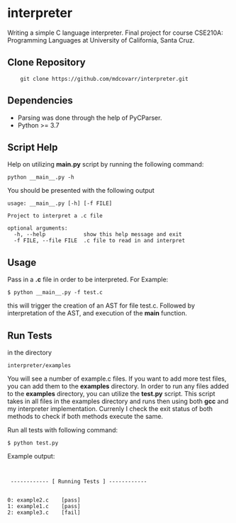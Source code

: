 # interpreter
Writing a simple C language interpreter. Final project for course
CSE210A: Programming Languages at University of California,
Santa Cruz.


## Clone Repository
```
    git clone https://github.com/mdcovarr/interpreter.git
```


## Dependencies
* Parsing was done through the help of PyCParser.
* Python >= 3.7


## Script Help
Help on utilizing **__main__.py** script by running the following
command:
```
python __main__.py -h
```

You should be presented with the following output

```
usage: __main__.py [-h] [-f FILE]

Project to interpret a .c file

optional arguments:
  -h, --help            show this help message and exit
  -f FILE, --file FILE  .c file to read in and interpret
```


## Usage
Pass in a **.c** file in order to be interpreted. For Example:
```
$ python __main__.py -f test.c
```

this will trigger the creation of an AST for file test.c. Followed
by interpretation of the AST, and execution of the **main** function.


## Run Tests
in the directory
```
interpreter/examples
```
You will see a number of example.c files. If you want to add more
test files, you can add them to the **examples** directory. In order
to run any files added to the **examples** directory, you can
utilize the **test.py** script. This script takes in all files in
the examples directory and runs then using both **gcc** and my
interpreter implementation. Currenly I check the exit status of
both methods to check if both methods execute the same. 

Run all tests with following command:
```
$ python test.py
```

Example output:
```


 ------------ [ Running Tests ] ------------


0: example2.c    [pass]
1: example1.c    [pass]
2: example3.c    [fail]
```
